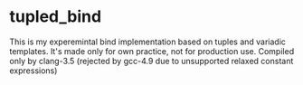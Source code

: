 tupled_bind
===========

This is my experemintal bind implementation based on tuples and variadic templates.
It's made only for own practice, not for production use.
Compiled only by clang-3.5 (rejected by gcc-4.9 due to unsupported relaxed constant expressions)
